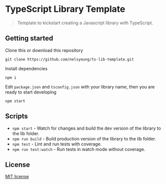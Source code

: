 # TypeScript Library Template

> Template to kickstart creating a Javascript library with TypeScript.

## Getting started
Clone this or download this repository
```
git clone https://github.com/nelsyeung/ts-lib-template.git
```

Install dependencies
```
npm i
```

Edit `package.json` and `tsconfig.json` with your library name, then you are
ready to start developing
```
npm start
```

## Scripts
- `npm start` - Watch for changes and build the dev version of the library to
  the lib folder.
- `npm run build` - Build production version of the library to the lib folder.
- `npm test` - Lint and run tests with coverage.
- `npm run test:watch` - Run tests in watch mode without coverage.

## License
[MIT license](http://opensource.org/licenses/MIT.php)
